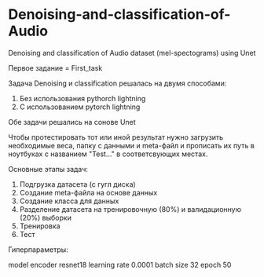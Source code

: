 # Denoising-and-classification-of-Audio
Denoising and classification of Audio dataset (mel-spectograms) using Unet

Первое задание = First_task

Задача Denoising и classification решалась на двумя способами:

1) Без использования pythorch lightning
2) С использованием pytorch lightning

Обе задачи решались на сонове Unet

Чтобы протестировать тот или иной результат нужно загрузить необходимые веса, папку с данными и meta-файл и прописать их путь в ноутбуках с названием "Test..." в соответсвующих местах.

Основные этапы задач:

1) Подгрузка датасета (с гугл диска)
2) Создание meta-файла на основе данных
3) Создание класса для данных
4) Разделение датасета на тренировочную (80%) и валидационную (20%) выборки
5) Тренировка
6) Тест

Гиперпараметры:

model encoder   resnet18
learning rate   0.0001
batch size      32
epoch           50


